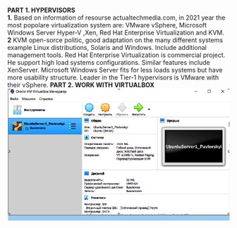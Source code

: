 
**PART 1. HYPERVISORS**  
**1.** Based on information of resourse actualtechmedia.com, in 2021 year the most popolare virtualization system are: VMware vSphere, Microsoft Windows Server Hyper-V ,Xen, Red Hat Enterprise Virtualization and KVM.  
**2**  KVM open-sorce politic, good adaptation on the many different systems example Linux distributions, Solaris and Windows. Include additional management tools. Red Hat Enterprise Virtualization is commercial project. He support high load systems configurations. Similar features include XenServer. Microsoft Windows Server fits for less loads systems but have more usability structure. Leader in the Tier-1 hypervisors is VMware with their vSphere.
**PART 2. WORK WITH VIRTUALBOX**
![Install Ubuntu Server 20.04](https://github.com/nikyta384/DevOps_online_Dnipro_2022Q1Q2/blob/develop/m1/task2.1/%D0%A1%D0%BD%D0%B8%D0%BC%D0%BE%D0%BA%20%D1%8D%D0%BA%D1%80%D0%B0%D0%BD%D0%B0%202022-02-15%20141958.png)
